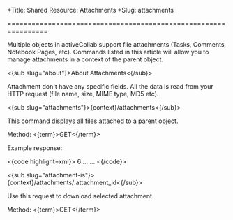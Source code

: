 *Title: Shared Resource: Attachments
*Slug: attachments

================================================================

Multiple objects in activeCollab support file attachments (Tasks, Comments, Notebook Pages, etc). Commands listed in this article will allow you to manage attachments in a context of the parent object.

<{sub slug="about"}>About Attachments<{/sub}>

Attachment don't have any specific fields. All the data is read from your HTTP request (file name, size, MIME type, MD5 etc).

<{sub slug="attachments"}>{context}/attachments<{/sub}>

This command displays all files attached to a parent object.

Method: <{term}>GET<{/term}>

Example response:

<{code highlight=xml}><attachments>
  <attachment>
    <id>6</id>
    <name>
      <![CDATA[API.txt]]>
    </name>
    ...
  </attachment>
  ...
</attachments><{/code}>

<{sub slug="attachment-is"}>{context}/attachments/:attachment_id<{/sub}>

Use this request to download selected attachment.

Method: <{term}>GET<{/term}>